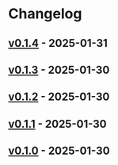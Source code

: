 # Changelog

## [v0.1.4](https://github.com/shuntaka9576/no-fri-push/compare/v0.1.3...v0.1.4) - 2025-01-31

## [v0.1.3](https://github.com/shuntaka9576/no-fri-push/compare/v0.1.2...v0.1.3) - 2025-01-30

## [v0.1.2](https://github.com/shuntaka9576/no-fri-push/compare/v0.1.1...v0.1.2) - 2025-01-30

## [v0.1.1](https://github.com/shuntaka9576/no-fri-push/compare/v0.1.0...v0.1.1) - 2025-01-30

## [v0.1.0](https://github.com/shuntaka9576/no-fri-push/commits/v0.1.0) - 2025-01-30

